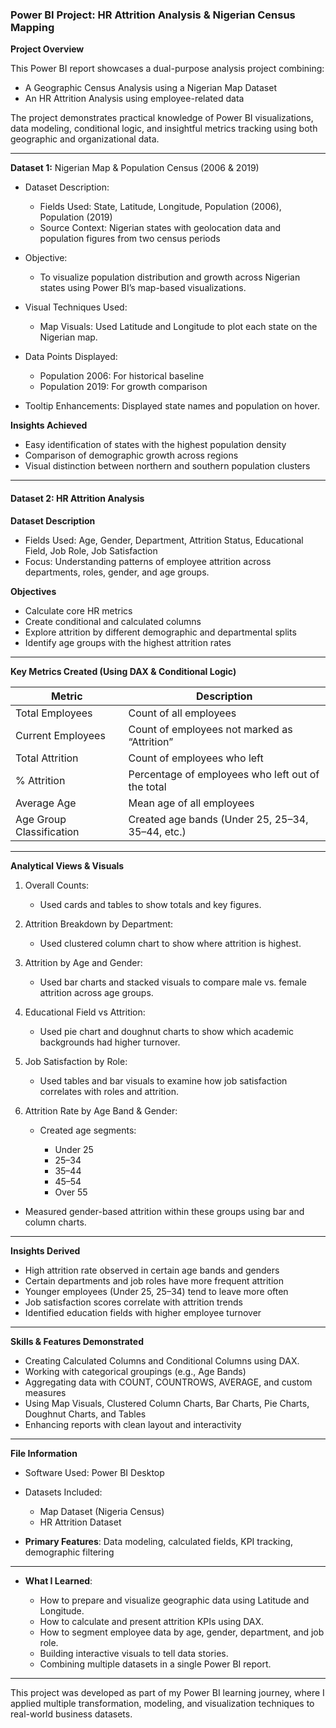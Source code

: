 ### Power BI Project: HR Attrition Analysis & Nigerian Census Mapping

  **Project Overview**

This Power BI report showcases a dual-purpose analysis project combining:

   - A Geographic Census Analysis using a Nigerian Map Dataset
   - An HR Attrition Analysis using employee-related data

The project demonstrates practical knowledge of Power BI visualizations, data modeling, conditional logic, and insightful metrics tracking using both geographic and organizational data.

---

 **Dataset 1:** Nigerian Map & Population Census (2006 & 2019)

   - Dataset Description:
     - Fields Used: State, Latitude, Longitude, Population (2006), Population (2019)
     - Source Context: Nigerian states with geolocation data and population figures from two census periods

  - Objective:

     - To visualize population distribution and growth across Nigerian states using Power BI’s map-based visualizations.
     
 - Visual Techniques Used:

     - Map Visuals: Used Latitude and Longitude to plot each state on the Nigerian map.
 - Data Points Displayed:

   - Population 2006: For historical baseline
   - Population 2019: For growth comparison
    
 - Tooltip Enhancements: Displayed state names and population on hover.

**Insights Achieved**

   - Easy identification of states with the highest population density
   - Comparison of demographic growth across regions
   - Visual distinction between northern and southern population clusters

---

#### Dataset 2: HR Attrition Analysis

**Dataset Description**

   - Fields Used: Age, Gender, Department, Attrition Status, Educational Field, Job Role, Job Satisfaction
   - Focus: Understanding patterns of employee attrition across departments, roles, gender, and age groups.

 **Objectives**

   - Calculate core HR metrics
   - Create conditional and calculated columns
   - Explore attrition by different demographic and departmental splits
   - Identify age groups with the highest attrition rates

---

 **Key Metrics Created (Using DAX & Conditional Logic)**

| Metric                   | Description                                       |
| ------------------------ | ------------------------------------------------- |
| Total Employees          | Count of all employees                            |
| Current Employees        | Count of employees not marked as “Attrition”      |
| Total Attrition          | Count of employees who left                       |
| % Attrition              | Percentage of employees who left out of the total |
| Average Age              | Mean age of all employees                         |
| Age Group Classification | Created age bands (Under 25, 25–34, 35–44, etc.)  |

---

 **Analytical Views & Visuals**

1. Overall Counts:

   - Used cards and tables to show totals and key figures.
     
2. Attrition Breakdown by Department:

   - Used clustered column chart to show where attrition is highest.
     
3. Attrition by Age and Gender:

   - Used bar charts and stacked visuals to compare male vs. female attrition across age groups.
     
4. Educational Field vs Attrition:

   - Used pie chart and doughnut charts to show which academic backgrounds had higher turnover.
     
5. Job Satisfaction by Role:

   - Used tables and bar visuals to examine how job satisfaction correlates with roles and attrition.
     
6. Attrition Rate by Age Band & Gender:

   - Created age segments:

     - Under 25
     - 25–34
     - 35–44
     - 45–54
     - Over 55
  - Measured gender-based attrition within these groups using bar and column charts.

---

**Insights Derived**

   - High attrition rate observed in certain age bands and genders
   - Certain departments and job roles have more frequent attrition
   - Younger employees (Under 25, 25–34) tend to leave more often
   - Job satisfaction scores correlate with attrition trends
   - Identified education fields with higher employee turnover

---

 **Skills & Features Demonstrated**

   - Creating Calculated Columns and Conditional Columns using DAX.
   - Working with categorical groupings (e.g., Age Bands)
   - Aggregating data with COUNT, COUNTROWS, AVERAGE, and custom measures
   - Using Map Visuals, Clustered Column Charts, Bar Charts, Pie Charts, Doughnut Charts, and Tables
   - Enhancing reports with clean layout and interactivity

---

 **File Information**

   - Software Used: Power BI Desktop
   - Datasets Included:

     - Map Dataset (Nigeria Census)
     - HR Attrition Dataset
- **Primary Features**: Data modeling, calculated fields, KPI tracking, demographic filtering

---

- **What I Learned**:

    - How to prepare and visualize geographic data using Latitude and Longitude.
    - How to calculate and present attrition KPIs using DAX.
    - How to segment employee data by age, gender, department, and job role.
    - Building interactive visuals to tell data stories.
    - Combining multiple datasets in a single Power BI report.

---

This project was developed as part of my Power BI learning journey, where I applied multiple transformation, modeling, and visualization techniques to real-world business datasets.

